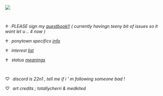 ![](https://files.catbox.moe/3r8w9u.png)

⠀

♰⠀*PLEASE sign my [guestbook!!](https://2201.123guestbook.com) ( currently havingn teeny bit of issues so it wont let u .. 4 now )*

♰⠀*ponytown specifics [info](https://rentry.co/macaroninbeer)*

♰⠀*interest* [*list*](https://rentry.co/zappyflakes/)

♰⠀*status* [*meanings*](https://rentry.co/realimportant/)

⠀

♡⠀*discord is 22n1 , tell me if i ' m following someone bad !*

♡⠀*art credits ; totallycherri & medkited*
